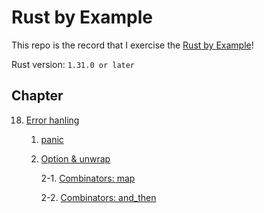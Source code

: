 # Rust by Example

This repo is the record that I exercise the [Rust by Example](https://doc.rust-lang.org/rust-by-example/)!

Rust version: `1.31.0 or later`

## Chapter

18. [Error hanling](ch18-error_handling/)

    1. [panic](ch18-error_handling/1-panic/README.md)

    2. [Option & unwrap](ch18-error_handling/2-option_and_unwrap/README.md)

        2-1. [Combinators: map](ch18-error_handling/3-map_for_option/README.md)

        2-2. [Combinators: and_then](ch18-error_handling/4-and_then_for_option/README.md)
